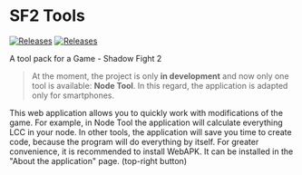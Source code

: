 # SF2 Tools
[![Releases](https://img.shields.io/github/v/release/lndvl/sf2tools?include_prereleases)](https://github.com/lndvl/sf2tools/releases/latest)
[![Releases](https://img.shields.io/badge/go%20to-app-brightgreen)](https://lndvl.github.io/sf2tools/)

A tool pack for a Game - Shadow Fight 2

> At the moment, the project is only **in development** and now only one tool is available: **Node Tool**. In this regard, the application is adapted only for smartphones.

This web application allows you to quickly work with modifications of the game. For example, in Node Tool the application will calculate everything LCC in your node. In other tools, the application will save you time to create code, because the program will do everything by itself. For greater convenience, it is recommended to install WebAPK. It can be installed in the "About the application" page. (top-right button)
